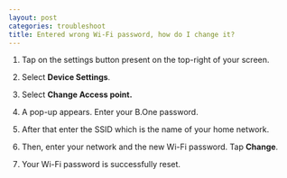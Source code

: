 ```yaml
---
layout: post
categories: troubleshoot
title: Entered wrong Wi-Fi password, how do I change it?
---
```


1. Tap on the settings button present on the top-right of your screen.

2. Select **Device Settings**.

3. Select **Change Access point.**

4. A pop-up appears. Enter your B.One password.

5. After that enter the SSID which is the name of your home network.

6. Then, enter your network and the new Wi-Fi password. Tap **Change**.

7. Your Wi-Fi password is successfully reset.
